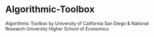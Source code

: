 # Algorithmic-Toolbox
Algorithmic Toolbox by University of California San Diego &amp; National Research University Higher School of Economics
